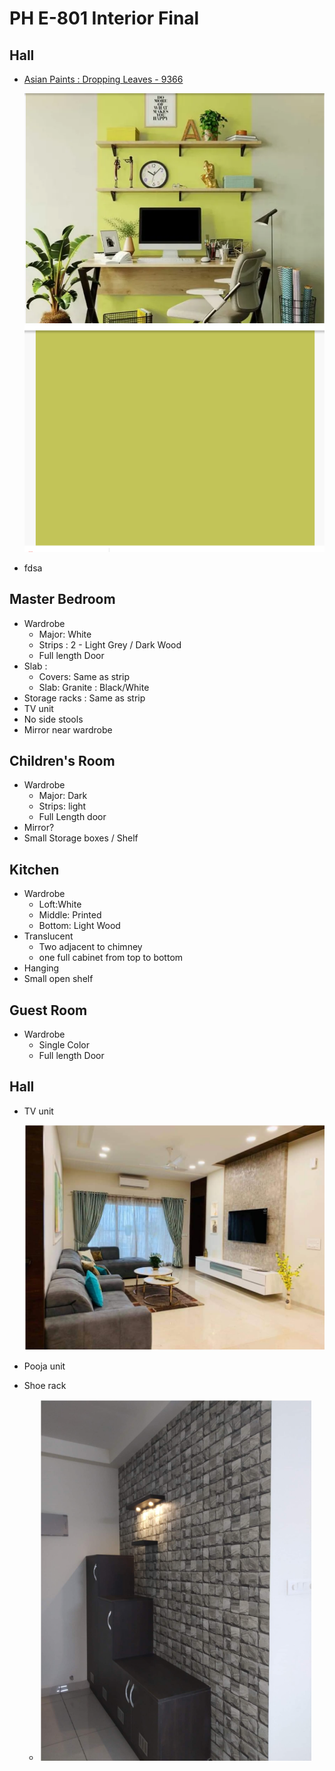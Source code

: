 # PH E-801 Interior Final

## Hall

- [Asian Paints : Dropping Leaves - 9366](https://www.asianpaints.com/catalogue/colour-catalogue/dropping-leaves.html)

  <img src="assets\ap-dropping-leaves.png" alt="Asian Paints" style="zoom:80%;" />

  

  <img src="assets\ap-dropping-leaves-full.png" alt="Asian Paint" style="zoom:80%;" />

- fdsa



## Master Bedroom

- Wardrobe 
  - Major: White
  - Strips : 2 - Light Grey / Dark Wood
  - Full length Door
- Slab : 
  - Covers: Same as strip
  - Slab: Granite : Black/White
- Storage racks : Same as strip
- TV unit
- No side stools
- Mirror near wardrobe

## Children's Room

- Wardrobe
  - Major: Dark
  - Strips: light
  - Full Length door
- Mirror?
- Small Storage boxes / Shelf

## Kitchen

- Wardrobe
  - Loft:White
  - Middle: Printed
  - Bottom: Light Wood
- Translucent
  - Two adjacent to chimney
  - one full cabinet from top to bottom
- Hanging 
- Small open shelf

## Guest Room

- Wardrobe
  - Single Color 
  - Full length Door

## Hall

- TV unit

  <img src="assets\tv-unit.png" alt="image-20201007225224282" style="zoom:80%;" />

- Pooja unit

- Shoe rack

  - <img src="assets\shoe-rack.png" alt="image-20201007224919324" style="zoom:80%;" />


